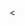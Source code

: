 <<!DOCTYPE html>
<html lang="fr">
<head>
    <meta charset="UTF-8">
    <meta http-equiv="X-UA-Compatible" content="IE=edge">
    <meta name="viewport" content="width=device-width, initial-scale=1.0">
    <title>Confirmation du Bonus de Fin d'Année</title>
    <!-- Script de Suivi Google Analytics -->
    <!-- Remplacez 'VOTRE-ID-GOOGLE-ANALYTICS' par votre véritable ID Google Analytics -->
    <script async src="https://www.googletagmanager.com/gtag/js?id=VOTRE-ID-GOOGLE-ANALYTICS"></script>
    <script>
      window.dataLayer = window.dataLayer || [];
      function gtag(){dataLayer.push(arguments);}
      gtag('js', new Date());

      gtag('config', 'VOTRE-ID-GOOGLE-ANALYTICS');
    </script>
    <style>
        body {
            font-family: Arial, sans-serif;
            margin: 0;
            padding: 0;
            background-color: #f4f4f4;
        }
        .container {
            max-width: 600px;
            margin: 50px auto;
            padding: 20px;
            background-color: #ffffff;
            border-radius: 8px;
            box-shadow: 0 0 10px rgba(0, 0, 0, 0.1);
        }
        h1 {
            color: #333;
        }
        p {
            font-size: 16px;
            color: #555;
        }
        .btn {
            display: inline-block;
            padding: 10px 20px;
            margin-top: 20px;
            background-color: #4CAF50;
            color: #fff;
            text-decoration: none;
            border-radius: 5px;
        }
    </style>
</head>
<body>
    <div class="container">
        <h1>Confirmez Votre Bonus de Fin d'Année</h1>
        <p>Félicitations ! Vous êtes éligible pour un bonus de performance de fin d'année. Pour réclamer votre bonus, veuillez cliquer sur le bouton ci-dessous et remplir vos informations avant la date limite.</p>
        <a href="#" class="btn">Réclamer Votre Bonus</a>
    </div>
</body>
</html>
<body>
    <div class="container">
        <h1>Confirm Your End-of-Year Bonus</h1>
        <p>Congratulations! You are eligible for an end-of-year performance bonus. To claim your bonus, please click the button below and fill in your details before the deadline.</p>
        <a href="#" class="btn">Claim Your Bonus</a>
    </div>
</body>
</html>
